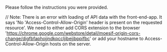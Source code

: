 
Please follow the instructions you were provided.

// Note: There is an error with loading of API data with the front-end-app. It says 'No 'Access-Control-Allow-Origin' header is present on the requested resource'. 
 We need to either add CORS extension to the browser 'https://chrome.google.com/webstore/detail/moesif-origin-cors-change/digfbfaphojjndkpccljibejjbppifbc' or add your hostname to Access-Control-Allow-Origin hosts on the server.
